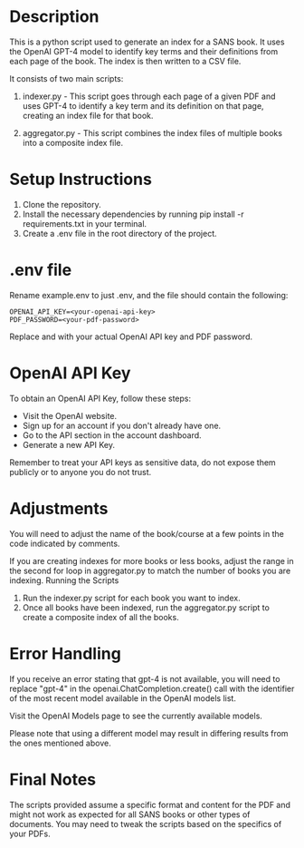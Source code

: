 # Description

This is a python script used to generate an index for a SANS book. It uses the OpenAI GPT-4 model to identify key terms and their definitions from each page of the book. The index is then written to a CSV file.

It consists of two main scripts:

1. indexer.py - This script goes through each page of a given PDF and uses GPT-4 to identify a key term and its definition on that page, creating an index file for that book.

2. aggregator.py - This script combines the index files of multiple books into a composite index file.

# Setup Instructions

1. Clone the repository.
2. Install the necessary dependencies by running pip install -r requirements.txt in your terminal.
3. Create a .env file in the root directory of the project.

# .env file

Rename example.env to just .env, and the file should contain the following:

```
OPENAI_API_KEY=<your-openai-api-key>
PDF_PASSWORD=<your-pdf-password>
```

Replace <your-openai-api-key> and <your-pdf-password> with your actual OpenAI API key and PDF password.

# OpenAI API Key

To obtain an OpenAI API Key, follow these steps:

- Visit the OpenAI website.
- Sign up for an account if you don't already have one.
- Go to the API section in the account dashboard.
- Generate a new API Key.

Remember to treat your API keys as sensitive data, do not expose them publicly or to anyone you do not trust.

# Adjustments

You will need to adjust the name of the book/course at a few points in the code indicated by comments.

If you are creating indexes for more books or less books, adjust the range in the second for loop in aggregator.py to match the number of books you are indexing.
Running the Scripts

1. Run the indexer.py script for each book you want to index.
2. Once all books have been indexed, run the aggregator.py script to create a composite index of all the books.

# Error Handling

If you receive an error stating that gpt-4 is not available, you will need to replace "gpt-4" in the openai.ChatCompletion.create() call with the identifier of the most recent model available in the OpenAI models list.

Visit the OpenAI Models page to see the currently available models.

Please note that using a different model may result in differing results from the ones mentioned above.

# Final Notes

The scripts provided assume a specific format and content for the PDF and might not work as expected for all SANS books or other types of documents. You may need to tweak the scripts based on the specifics of your PDFs.